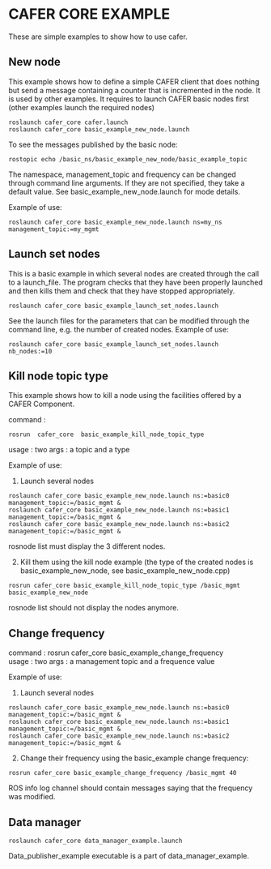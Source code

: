 CAFER CORE EXAMPLE
==================

These are simple examples to show how to use cafer.

New node
--------

This example shows how to define a simple CAFER client that does nothing but send a message containing a counter that is incremented in the node. It is used by other examples. It requires to launch CAFER basic nodes first (other examples launch the required nodes)

```
roslaunch cafer_core cafer.launch
roslaunch cafer_core basic_example_new_node.launch
```

To see the messages published by the basic node:
```
rostopic echo /basic_ns/basic_example_new_node/basic_example_topic
```

The namespace, management_topic and frequency can be changed through command line arguments. If they are not specified, they take a default value. See  basic_example_new_node.launch for mode details.

Example of use:
```
roslaunch cafer_core basic_example_new_node.launch ns=my_ns management_topic:=my_mgmt
```

Launch set nodes
----------------

This is a basic example in which several nodes are created through the call to a launch_file. The program checks that they have been properly launched and then kills them and check that they have stopped appropriately.


```
roslaunch cafer_core basic_example_launch_set_nodes.launch
```

See the launch files for the parameters that can be modified through the command line, e.g. the number of created nodes. Example of use:
```
roslaunch cafer_core basic_example_launch_set_nodes.launch nb_nodes:=10
```



Kill node topic type
--------------------

This example shows how to kill a node using the facilities offered by a CAFER Component.

command :
```
rosrun  cafer_core  basic_example_kill_node_topic_type  
```
usage : two args : a topic and a type

Example of use:
1. Launch several nodes
```
roslaunch cafer_core basic_example_new_node.launch ns:=basic0 management_topic:=/basic_mgmt &
roslaunch cafer_core basic_example_new_node.launch ns:=basic1 management_topic:=/basic_mgmt &
roslaunch cafer_core basic_example_new_node.launch ns:=basic2 management_topic:=/basic_mgmt &
```
rosnode list must display the 3 different nodes.

2. Kill them using the kill node example (the type of the created nodes is basic_example_new_node, see basic_example_new_node.cpp)
```
rosrun cafer_core basic_example_kill_node_topic_type /basic_mgmt basic_example_new_node
```
rosnode list should not display the nodes anymore.

Change frequency
----------------
command : rosrun  cafer_core  basic_example_change_frequency  
usage : two args : a management topic and a frequence value

Example of use:
1. Launch several nodes
```
roslaunch cafer_core basic_example_new_node.launch ns:=basic0 management_topic:=/basic_mgmt &
roslaunch cafer_core basic_example_new_node.launch ns:=basic1 management_topic:=/basic_mgmt &
roslaunch cafer_core basic_example_new_node.launch ns:=basic2 management_topic:=/basic_mgmt &
```
2. Change their frequency using the basic_example change frequency:
```
rosrun cafer_core basic_example_change_frequency /basic_mgmt 40
```

ROS info log channel should contain messages saying that the frequency was modified.



Data manager
------------
```
roslaunch cafer_core data_manager_example.launch
```
Data_publisher_example executable is a part of data_manager_example.
